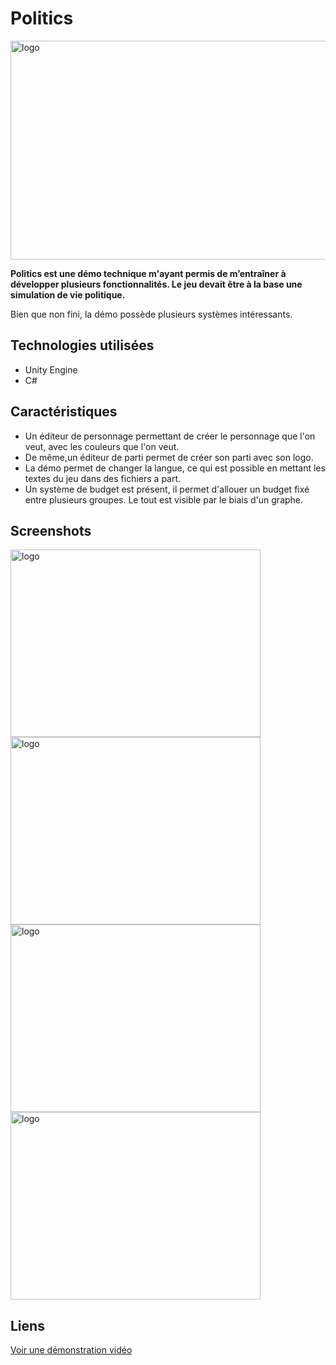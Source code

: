 # Politics

<img class="img-fluid" src="https://helisoya.github.io/Portfolio/assets/img/portfolio/Politics.png" alt="logo" height=350 width=600>

**Politics est une démo technique m'ayant permis de m’entraîner à développer plusieurs fonctionnalités. Le jeu devait être à la base une simulation de vie politique.**

Bien que non fini, la démo possède plusieurs systèmes intéressants.

## Technologies utilisées
- Unity Engine
- C#

## Caractéristiques
- Un éditeur de personnage permettant de créer le personnage que l'on veut, avec les couleurs que l'on veut.
- De même,un éditeur de parti permet de créer son parti avec son logo.
- La démo permet de changer la langue, ce qui est possible en mettant les textes du jeu dans des fichiers a part.
- Un système de budget est présent, il permet d'allouer un budget fixé entre plusieurs groupes. Le tout est visible par le biais d'un graphe. 

## Screenshots

<div>
<img class="img-fluid" src="https://helisoya.github.io/Portfolio/assets/img/screenshots/Politics/1.png" alt="logo" height=300 width=400>
<img class="img-fluid" src="https://helisoya.github.io/Portfolio/assets/img/screenshots/Politics/2.png" alt="logo" height=300 width=400>
<img class="img-fluid" src="https://helisoya.github.io/Portfolio/assets/img/screenshots/Politics/3.png" alt="logo" height=300 width=400>
<img class="img-fluid" src="https://helisoya.github.io/Portfolio/assets/img/screenshots/Politics/4.png" alt="logo" height=300 width=400>
</div>


## Liens

<a class="btn btn-primary" href="https://helisoya.github.io/Portfolio/assets/video/Politics.mp4">Voir une démonstration vidéo</a>

